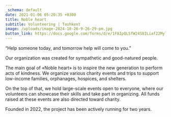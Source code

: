 ```yaml
---
_schema: default
date: 2021-01-06 05:20:35 +0300
title: Noble heart
subtitle: Volunteering | Tashkent 
image: /uploads/image-2024-10-26-9-26-29-pm.jpg
button_link: https://docs.google.com/forms/d/e/1FAIpQLSfW24S8ILiaf22MylD-9v0bEi-M_rLEKr50lqlz1Un14Uu7dw/viewform
---
```

“Help someone today, and tomorrow help will come to you.”

Our organization was created for sympathetic and good-natured people.

The main goal of «Noble heart» is to inspire the new generation to perform acts of kindness. We organize various charity events and trips to support low-income families, orphanages, hospices, and shelters.

On the top of that, we hold large-scale events open to everyone, where our volunteers can showcase their skills and take part in organizing. All funds raised at these events are also directed toward charity.

Founded in 2022, the project has been actively running for two years.

&nbsp;